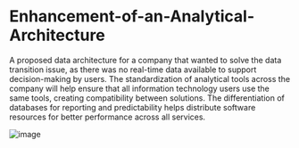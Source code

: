 # Enhancement-of-an-Analytical-Architecture

A proposed data architecture for a company that wanted to solve the data transition issue, as there was no real-time data available to support decision-making by users. The standardization of analytical tools across the company will help ensure that all information technology users use the same tools, creating compatibility between solutions. The differentiation of databases for reporting and predictability helps distribute software resources for better performance across all services.

![image](https://github.com/user-attachments/assets/8f456c9b-72f8-49e9-a1ec-ceaeb4f2ab42)
